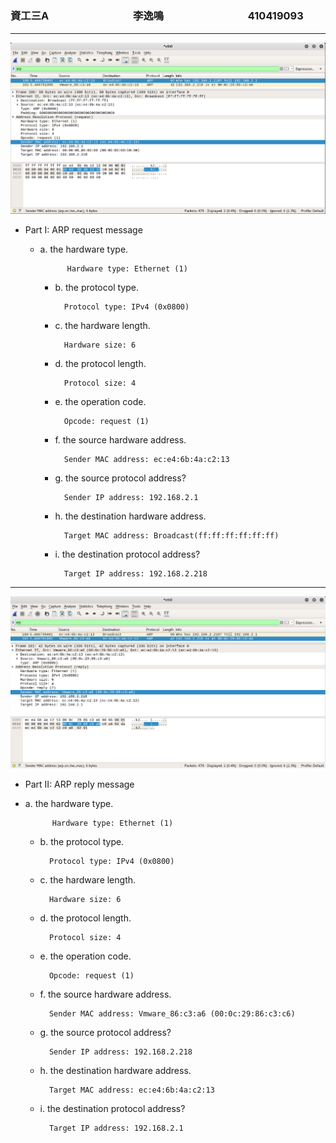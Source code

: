# 

### 資工三A   &emsp;&emsp;&emsp;&emsp;&emsp;&emsp;&emsp;&emsp;李逸鳴 &emsp;&emsp;&emsp;&emsp;&emsp;&emsp;&emsp;&emsp;410419093

***


![](../image/request.png)


* Part I: ARP request message
	* a. the hardware type.
    		
    			Hardware type: Ethernet (1)
    	* b. the protocol type.
    		
    			Protocol type: IPv4 (0x0800)
    	* c. the hardware length.
    		
    			Hardware size: 6
    	* d. the protocol length.
    				
    			Protocol size: 4
    	* e. the operation code.
    		
    			Opcode: request (1)
    	* f. the source hardware address.
    		
    			Sender MAC address: ec:e4:6b:4a:c2:13
    	* g. the source protocol address?
    		
    			Sender IP address: 192.168.2.1
    	* h. the destination hardware address.		
    	
    			Target MAC address: Broadcast(ff:ff:ff:ff:ff:ff)
    			
    	* i. the destination protocol address?		
    
    			Target IP address: 192.168.2.218
	
	
***

![](../image/reply.png)
* Part II: ARP reply message
* a. the hardware type.
		
			Hardware type: Ethernet (1)
	* b. the protocol type.
		
			Protocol type: IPv4 (0x0800)
	* c. the hardware length.
		
			Hardware size: 6
	* d. the protocol length.
				
			Protocol size: 4
	* e. the operation code.
		
			Opcode: request (1)
	* f. the source hardware address.
		
			Sender MAC address: Vmware_86:c3:a6 (00:0c:29:86:c3:c6)
	* g. the source protocol address?
		
			Sender IP address: 192.168.2.218
	* h. the destination hardware address.		
	
			Target MAC address: ec:e4:6b:4a:c2:13
			
	* i. the destination protocol address?		

			Target IP address: 192.168.2.1
	